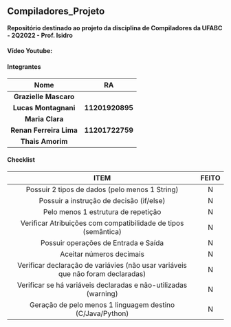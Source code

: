 ## Compiladores_Projeto
**Repositório destinado ao projeto da disciplina de Compiladores da UFABC - 2Q2022 - Prof. Isidro**

#### Vídeo Youtube:

#### Integrantes

|        **Nome**         |     **RA**      |
|:-----------------------:|:---------------:|
|  **Grazielle Mascaro**  |                 |
|  **Lucas Montagnani**   | **11201920895** |
|     **Maria Clara**     |                 |
| **Renan Ferreira Lima** | **11201722759** |
|    **Thais Amorim**     |                 |

#### Checklist

|                                           **ITEM**                                           | **FEITO** |
|:--------------------------------------------------------------------------------------------:|:---------:|
|                        Possuir 2 tipos de dados (pelo menos 1 String)                        |     N     |
|                           Possuir a instrução de decisão (if/else)                           |     N     |
|                             Pelo menos 1 estrutura de repetição                              |     N     |
|                Verificar Atribuições com compatibilidade de tipos (semântica)                |     N     |
|                             Possuir operações de Entrada e Saída                             |     N     |
|                                   Aceitar números decimais                                   |     N     |
|       Verificar declaração de variávies (não usar variáveis que não foram declaradas)        |     N     |
|               Verificar se há variáveis declaradas e não-utilizadas (warning)                |     N     |
|                  Geração de pelo menos 1 linguagem destino (C/Java/Python)                   |     N     |
